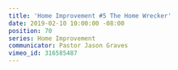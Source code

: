 ```yaml
---
title: 'Home Improvement #5 The Home Wrecker'
date: 2019-02-10 10:00:00 -08:00
position: 70
series: Home Improvement
communicator: Pastor Jason Graves
vimeo_id: 316585487
---
```



